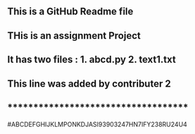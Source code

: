 ## This is a GitHub Readme file
## THis is an assignment Project
## It has two files : 1. abcd.py 2. text1.txt
## This line was added by contributer 2
## ***********************************
#ABCDEFGHIJKLMPONKDJASI93903247HN7IFY238RU24U4
